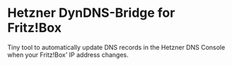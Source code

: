 # Hetzner DynDNS-Bridge for Fritz!Box

Tiny tool to automatically update DNS records in the Hetzner DNS Console when your Fritz!Box' IP address changes.
